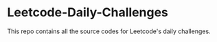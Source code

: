 # Leetcode-Daily-Challenges
This repo contains all the source codes for Leetcode's daily challenges.
